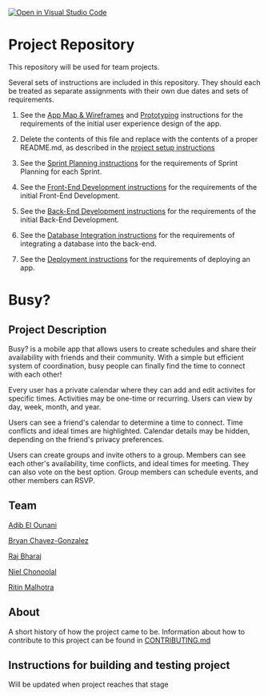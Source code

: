 [![Open in Visual Studio Code](https://classroom.github.com/assets/open-in-vscode-c66648af7eb3fe8bc4f294546bfd86ef473780cde1dea487d3c4ff354943c9ae.svg)](https://classroom.github.com/online_ide?assignment_repo_id=8737523&assignment_repo_type=AssignmentRepo)
# Project Repository

This repository will be used for team projects.

Several sets of instructions are included in this repository. They should each be treated as separate assignments with their own due dates and sets of requirements.

1. See the [App Map & Wireframes](instructions-0a-app-map-wireframes.md) and [Prototyping](./instructions-0b-prototyping.md) instructions for the requirements of the initial user experience design of the app.

1. Delete the contents of this file and replace with the contents of a proper README.md, as described in the [project setup instructions](./instructions-0c-project-setup.md)

1. See the [Sprint Planning instructions](instructions-0d-sprint-planning.md) for the requirements of Sprint Planning for each Sprint.

1. See the [Front-End Development instructions](./instructions-1-front-end.md) for the requirements of the initial Front-End Development.

1. See the [Back-End Development instructions](./instructions-2-back-end.md) for the requirements of the initial Back-End Development.

1. See the [Database Integration instructions](./instructions-3-database.md) for the requirements of integrating a database into the back-end.

1. See the [Deployment instructions](./instructions-4-deployment.md) for the requirements of deploying an app.

# Busy?

## Project Description

Busy? is a mobile app that allows users to create schedules and share their availability with friends and their community. With a simple but efficient system of coordination, busy people can finally find the time to connect with each other!

Every user has a private calendar where they can add and edit activites for specific times. Activities may be one-time or recurring. Users can view by day, week, month, and year.

Users can see a friend's calendar to determine a time to connect. Time conflicts and ideal times are highlighted. Calendar details may be hidden, depending on the friend's privacy preferences.

Users can create groups and invite others to a group. Members can see each other's availability, time conflicts, and ideal times for meeting. They can also vote on the best option. Group members can schedule events, and other members can RSVP.

## Team

[Adib El Ounani](https://github.com/wananiadib)

[Bryan Chavez-Gonzalez](https://github.com/bcg325)

[Raj Bharaj](https://github.com/rajanbharaj)

[Niel Chonoolal](https://github.com/nielnyu)

[Ritin Malhotra](https://github.com/ritindev)

## About

A short history of how the project came to be.
Information about how to contribute to this project can be found in [CONTRIBUTING.md](./CONTRIBUTING.md)

## Instructions for building and testing project

Will be updated when project reaches that stage


